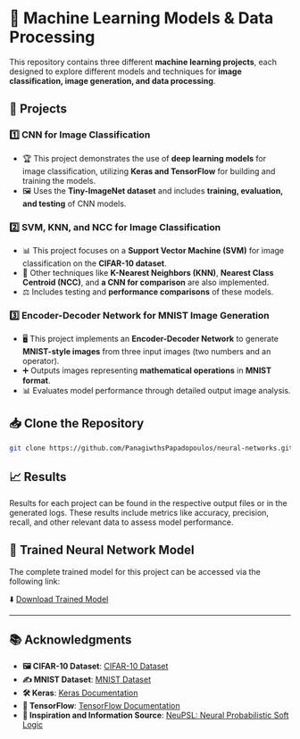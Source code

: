 # 🤖 Machine Learning Models & Data Processing  

This repository contains three different **machine learning projects**, each designed to explore different models and techniques for **image classification, image generation, and data processing**.  

## 🚀 Projects  

### 1️⃣ CNN for Image Classification  
- 🏆 This project demonstrates the use of **deep learning models** for image classification, utilizing **Keras and TensorFlow** for building and training the models.  
- 🖼️ Uses the **Tiny-ImageNet dataset** and includes **training, evaluation, and testing** of CNN models.  

### 2️⃣ SVM, KNN, and NCC for Image Classification  
- 📊 This project focuses on a **Support Vector Machine (SVM)** for image classification on the **CIFAR-10 dataset**.  
- 🏹 Other techniques like **K-Nearest Neighbors (KNN)**, **Nearest Class Centroid (NCC)**, and **a CNN for comparison** are also implemented.  
- ⚖️ Includes testing and **performance comparisons** of these models.  

### 3️⃣ Encoder-Decoder Network for MNIST Image Generation  
- 🖥️ This project implements an **Encoder-Decoder Network** to generate **MNIST-style images** from three input images (two numbers and an operator).  
- ➕ Outputs images representing **mathematical operations** in **MNIST format**.  
- 📊 Evaluates model performance through detailed output image analysis.  

## 📥 Clone the Repository  

```bash
git clone https://github.com/PanagiwthsPapadopoulos/neural-networks.git
```

## 📈 Results

Results for each project can be found in the respective output files or in the generated logs. These results include metrics like accuracy, precision, recall, and other relevant data to assess model performance.

## 🧠 Trained Neural Network Model

The complete trained model for this project can be accessed via the following link:

⬇️ [Download Trained Model](https://drive.google.com/file/d/1LlQKu3azef3dr3wNWdJC9h2ZWwt5Y7QF/view?usp=drive_link)

---

## 📚 Acknowledgments

- **🖼 CIFAR-10 Dataset**: [CIFAR-10 Dataset](https://www.cs.toronto.edu/~kriz/cifar.html)
- **✍️ MNIST Dataset**: [MNIST Dataset](http://yann.lecun.com/exdb/mnist/)
- **🛠 Keras**: [Keras Documentation](https://keras.io/)
- **🔬 TensorFlow**: [TensorFlow Documentation](https://www.tensorflow.org/)
- **📖 Inspiration and Information Source**: [NeuPSL: Neural Probabilistic Soft Logic](https://www.researchgate.net/publication/360961440_NeuPSL_Neural_Probabilistic_Soft_Logic)
